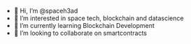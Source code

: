 - 👋 Hi, I’m @spaceh3ad
- 👀 I’m interested in space tech, blockchain and datascience
- 🌱 I’m currently learning Blockchain Development
- 💞️ I’m looking to collaborate on smartcontracts

<!---
spaceh3ad/spaceh3ad is a ✨ special ✨ repository because its `README.md` (this file) appears on your GitHub profile.
You can click the Preview link to take a look at your changes.
--->
